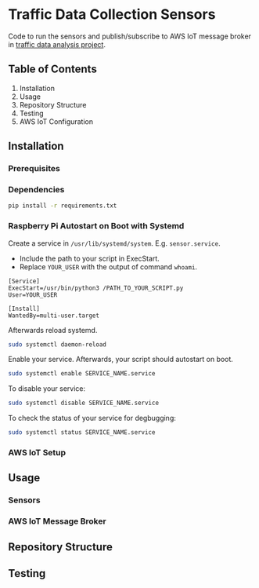 # Traffic Data Collection Sensors

Code to run the sensors and publish/subscribe to AWS IoT message broker in [traffic data analysis project](https://github.com/wuihee/Traffic-Data-Collection/tree/main).

## Table of Contents

1. Installation
2. Usage
3. Repository Structure
4. Testing
5. AWS IoT Configuration

## Installation

### Prerequisites

### Dependencies

```bash
pip install -r requirements.txt
```

### Raspberry Pi Autostart on Boot with Systemd

Create a service in `/usr/lib/systemd/system`. E.g. `sensor.service`.

- Include the path to your script in ExecStart.
- Replace `YOUR_USER` with the output of command `whoami`.

```text
[Service]
ExecStart=/usr/bin/python3 /PATH_TO_YOUR_SCRIPT.py
User=YOUR_USER

[Install]
WantedBy=multi-user.target
```

Afterwards reload systemd.

```bash
sudo systemctl daemon-reload
```

Enable your service. Afterwards, your script should autostart on boot.

```bash
sudo systemctl enable SERVICE_NAME.service
```

To disable your service:

```bash
sudo systemctl disable SERVICE_NAME.service
```

To check the status of your service for degbugging:

```bash
sudo systemctl status SERVICE_NAME.service
```

### AWS IoT Setup

## Usage

### Sensors

### AWS IoT Message Broker

## Repository Structure

## Testing
